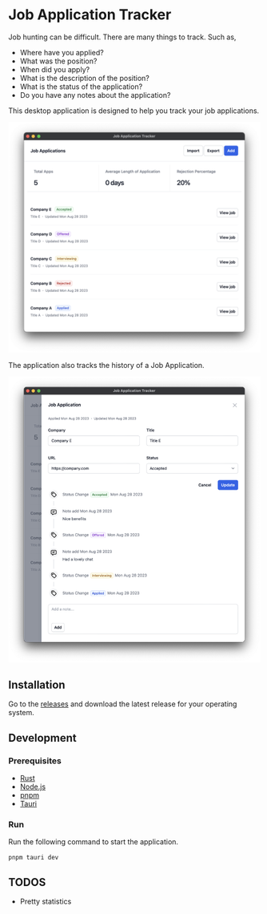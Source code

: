 # Job Application Tracker

Job hunting can be difficult. There are many things to track. Such as,

- Where have you applied?
- What was the position?
- When did you apply?
- What is the description of the position?
- What is the status of the application?
- Do you have any notes about the application?

This desktop application is designed to help you track your job applications.

![img](./images/home.png)

The application also tracks the history of a Job Application.

![img](./images/details.png)

## Installation

Go to the [releases](https://github.com/Piszmog/job-app-tracker/releases) and download the latest release for your
operating system.

## Development

### Prerequisites

- [Rust](https://www.rust-lang.org/tools/install)
- [Node.js](https://nodejs.org/en/download/)
- [pnpm](https://pnpm.io/installation)
- [Tauri](https://tauri.app/v1/guides/getting-started/prerequisites)

### Run

Run the following command to start the application.

```shell
pnpm tauri dev
```

## TODOS

- Pretty statistics

